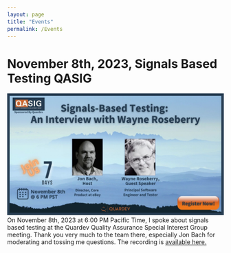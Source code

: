 ```yaml
---
layout: page
title: "Events"
permalink: /Events
---
```


November 8th, 2023, Signals Based Testing QASIG
==============================
![QASig Announcement of me talking about Signals Based Testing](/assets/QASig-Nov8th.jpg)
On November 8th, 2023 at 6:00 PM Pacific Time, I spoke about signals based testing
at the Quardev Quality Assurance Special Interest Group meeting. Thank you very much
to the team there, especially Jon Bach for moderating and tossing me
questions. The recording is <a href="https://qasig.org/2023/11/09/november-2023-qasig-signals-based-testing/">available here.</a>
